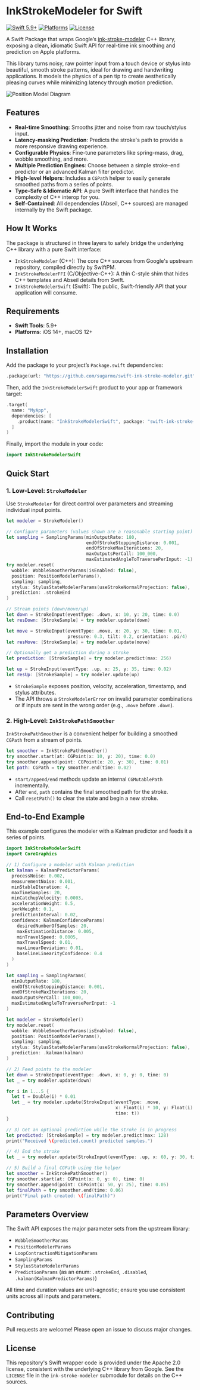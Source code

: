 # InkStrokeModeler for Swift

[![Swift 5.9+](https://img.shields.io/badge/Swift-5.9+-orange.svg)](https://swift.org)
[![Platforms](https://img.shields.io/badge/Platforms-iOS%20%7C%20macOS-blue.svg)](https://developer.apple.com)
[![License](https://img.shields.io/badge/License-Apache%202.0-lightgrey.svg)](https://opensource.org/licenses/Apache-2.0)

A Swift Package that wraps Google’s [ink-stroke-modeler](https://github.com/google/ink-stroke-modeler) C++ library, exposing a clean, idiomatic Swift API for real-time ink smoothing and prediction on Apple platforms.

This library turns noisy, raw pointer input from a touch device or stylus into beautiful, smooth stroke patterns, ideal for drawing and handwriting applications. It models the physics of a pen tip to create aesthetically pleasing curves while minimizing latency through motion prediction.

![Position Model Diagram](https://raw.githubusercontent.com/google/ink-stroke-modeler/refs/heads/main/position_model.svg)

## Features

- **Real-time Smoothing**: Smooths jitter and noise from raw touch/stylus input.
- **Latency-masking Prediction**: Predicts the stroke's path to provide a more responsive drawing experience.
- **Configurable Physics**: Fine-tune parameters like spring-mass, drag, wobble smoothing, and more.
- **Multiple Prediction Engines**: Choose between a simple stroke-end predictor or an advanced Kalman filter predictor.
- **High-level Helpers**: Includes a `CGPath` helper to easily generate smoothed paths from a series of points.
- **Type-Safe & Idiomatic API**: A pure Swift interface that handles the complexity of C++ interop for you.
- **Self-Contained**: All dependencies (Abseil, C++ sources) are managed internally by the Swift package.

## How It Works

The package is structured in three layers to safely bridge the underlying C++ library with a pure Swift interface:

- `InkStrokeModeler` (C++): The core C++ sources from Google's upstream repository, compiled directly by SwiftPM.
- `InkStrokeModelerFFI` (C/Objective-C++): A thin C-style shim that hides C++ templates and Abseil details from Swift.
- `InkStrokeModelerSwift` (Swift): The public, Swift-friendly API that your application will consume.

## Requirements

- **Swift Tools**: 5.9+
- **Platforms**: iOS 14+, macOS 12+

## Installation

Add the package to your project’s `Package.swift` dependencies:

```swift
.package(url: "https://github.com/sugarmo/swift-ink-stroke-modeler.git", branch: "main")
```

Then, add the `InkStrokeModelerSwift` product to your app or framework target:

```swift
.target(
  name: "MyApp",
  dependencies: [
    .product(name: "InkStrokeModelerSwift", package: "swift-ink-stroke-modeler")
  ]
)
```

Finally, import the module in your code:

```swift
import InkStrokeModelerSwift
```

## Quick Start

### 1. Low-Level: `StrokeModeler`

Use `StrokeModeler` for direct control over parameters and streaming individual input points.

```swift
let modeler = StrokeModeler()

// Configure parameters (values shown are a reasonable starting point)
let sampling = SamplingParams(minOutputRate: 180,
                              endOfStrokeStoppingDistance: 0.001,
                              endOfStrokeMaxIterations: 20,
                              maxOutputsPerCall: 100_000,
                              maxEstimatedAngleToTraversePerInput: -1)
try modeler.reset(
  wobble: WobbleSmootherParams(isEnabled: false),
  position: PositionModelerParams(),
  sampling: sampling,
  stylus: StylusStateModelerParams(useStrokeNormalProjection: false),
  prediction: .strokeEnd
)

// Stream points (down/move/up)
let down = StrokeInput(eventType: .down, x: 10, y: 20, time: 0.0)
let resDown: [StrokeSample] = try modeler.update(down)

let move = StrokeInput(eventType: .move, x: 20, y: 30, time: 0.01,
                       pressure: 0.3, tilt: 0.2, orientation: .pi/4)
let resMove: [StrokeSample] = try modeler.update(move)

// Optionally get a prediction during a stroke
let prediction: [StrokeSample] = try modeler.predict(max: 256)

let up = StrokeInput(eventType: .up, x: 25, y: 35, time: 0.02)
let resUp: [StrokeSample] = try modeler.update(up)
```

- `StrokeSample` exposes position, velocity, acceleration, timestamp, and stylus attributes.
- The API throws a `StrokeModelerError` on invalid parameter combinations or if inputs are sent in the wrong order (e.g., `.move` before `.down`).

### 2. High-Level: `InkStrokePathSmoother`

`InkStrokePathSmoother` is a convenient helper for building a smoothed `CGPath` from a stream of points.

```swift
let smoother = InkStrokePathSmoother()
try smoother.start(at: CGPoint(x: 10, y: 20), time: 0.0)
try smoother.append(point: CGPoint(x: 20, y: 30), time: 0.01)
let path: CGPath = try smoother.end(time: 0.02)
```

- `start/append/end` methods update an internal `CGMutablePath` incrementally.
- After `end`, `path` contains the final smoothed path for the stroke.
- Call `resetPath()` to clear the state and begin a new stroke.

## End-to-End Example

This example configures the modeler with a Kalman predictor and feeds it a series of points.

```swift
import InkStrokeModelerSwift
import CoreGraphics

// 1) Configure a modeler with Kalman prediction
let kalman = KalmanPredictorParams(
  processNoise: 0.002,
  measurementNoise: 0.001,
  minStableIteration: 4,
  maxTimeSamples: 20,
  minCatchupVelocity: 0.0003,
  accelerationWeight: 0.5,
  jerkWeight: 0.1,
  predictionInterval: 0.02,
  confidence: KalmanConfidenceParams(
    desiredNumberOfSamples: 20,
    maxEstimationDistance: 0.005,
    minTravelSpeed: 0.0005,
    maxTravelSpeed: 0.01,
    maxLinearDeviation: 0.01,
    baselineLinearityConfidence: 0.4
  )
)

let sampling = SamplingParams(
  minOutputRate: 180,
  endOfStrokeStoppingDistance: 0.001,
  endOfStrokeMaxIterations: 20,
  maxOutputsPerCall: 100_000,
  maxEstimatedAngleToTraversePerInput: -1
)

let modeler = StrokeModeler()
try modeler.reset(
  wobble: WobbleSmootherParams(isEnabled: false),
  position: PositionModelerParams(),
  sampling: sampling,
  stylus: StylusStateModelerParams(useStrokeNormalProjection: false),
  prediction: .kalman(kalman)
)

// 2) Feed points to the modeler
let down = StrokeInput(eventType: .down, x: 0, y: 0, time: 0)
let _ = try modeler.update(down)

for i in 1...5 {
  let t = Double(i) * 0.01
  let _ = try modeler.update(StrokeInput(eventType: .move,
                                         x: Float(i) * 10, y: Float(i) * 5,
                                         time: t))
}

// 3) Get an optional prediction while the stroke is in progress
let predicted: [StrokeSample] = try modeler.predict(max: 128)
print("Received \(predicted.count) predicted samples.")

// 4) End the stroke
let _ = try modeler.update(StrokeInput(eventType: .up, x: 60, y: 30, time: 0.06))

// 5) Build a final CGPath using the helper
let smoother = InkStrokePathSmoother()
try smoother.start(at: CGPoint(x: 0, y: 0), time: 0)
try smoother.append(point: CGPoint(x: 50, y: 25), time: 0.05)
let finalPath = try smoother.end(time: 0.06)
print("Final path created: \(finalPath)")
```

## Parameters Overview

The Swift API exposes the major parameter sets from the upstream library:

- `WobbleSmootherParams`
- `PositionModelerParams`
- `LoopContractionMitigationParams`
- `SamplingParams`
- `StylusStateModelerParams`
- `PredictionParams` (as an enum: `.strokeEnd`, `.disabled`, `.kalman(KalmanPredictorParams)`)

All time and duration values are unit-agnostic; ensure you use consistent units across all inputs and parameters.

## Contributing

Pull requests are welcome! Please open an issue to discuss major changes.

## License

This repository's Swift wrapper code is provided under the Apache 2.0 license, consistent with the underlying C++ library from Google. See the `LICENSE` file in the `ink-stroke-modeler` submodule for details on the C++ sources.
